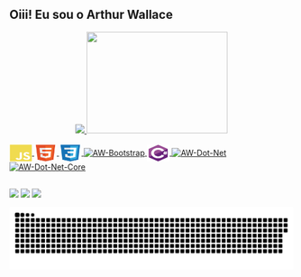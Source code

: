 ## Oiii! Eu sou o Arthur Wallace
<div align="center">
  <a href="https://github.com/arthurwallace">
  <img height="180em" src="https://github-readme-stats.vercel.app/api?username=arthurwallace&show_icons=true&theme=dracula&include_all_commits=true&count_private=true"/>
  <img height="180em" width="250em" src="https://github-readme-stats.vercel.app/api/top-langs/?username=arthurwallace&layout=compact&langs_count=7&theme=dracula"/>
</div>
<div style="display: inline_block"><br>
  <img align="center" alt="AW-Js" height="30" width="40" src="https://raw.githubusercontent.com/devicons/devicon/master/icons/javascript/javascript-plain.svg">
  <img align="center" alt="AW-HTML" height="30" width="40" src="https://raw.githubusercontent.com/devicons/devicon/master/icons/html5/html5-original.svg">
  <img align="center" alt="AW-CSS" height="30" width="40" src="https://raw.githubusercontent.com/devicons/devicon/master/icons/css3/css3-original.svg">
  <img align="center" alt="AW-Bootstrap" height="30" width="40" src="https://cdn.jsdelivr.net/gh/devicons/devicon/icons/bootstrap/bootstrap-original.svg" >
  <img align="center" alt="AW-Csharp" height="30" width="40" src="https://raw.githubusercontent.com/devicons/devicon/master/icons/csharp/csharp-original.svg">
  <img align="center" alt="AW-Dot-Net" height="30" width="40" src="https://cdn.jsdelivr.net/gh/devicons/devicon/icons/dot-net/dot-net-plain-wordmark.svg">
  <img align="center" alt="AW-Dot-Net-Core" height="30" width="40" src="https://cdn.jsdelivr.net/gh/devicons/devicon/icons/dotnetcore/dotnetcore-original.svg">
</div>
  
  ##
 
<div> 
   <a href="https://www.linkedin.com/in/arthur-wallace/" target="_blank"><img src="https://img.shields.io/badge/-LinkedIn-%230077B5?style=for-the-badge&logo=linkedin&logoColor=white" target="_blank"></a> 
  <a href = "mailto:arthur.wallace.silva@gmail.com"><img src="https://img.shields.io/badge/-Gmail-%23333?style=for-the-badge&logo=gmail&logoColor=white" target="_blank"></a>
  <a href="https://instagram.com/arthurwallace.s" target="_blank"><img src="https://img.shields.io/badge/-Instagram-%23E4405F?style=for-the-badge&logo=instagram&logoColor=white" target="_blank"></a>
 
  ![Snake animation](https://github.com/arthurwallace/arthurwallace/blob/output/github-contribution-grid-snake.svg)
 
</div>
